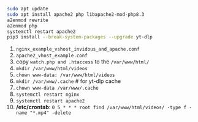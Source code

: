 ```bash
sudo apt update
sudo apt install apache2 php libapache2-mod-php8.3
a2enmod rewrite
a2enmod php
systemctl restart apache2
pip3 install --break-system-packages --upgrade yt-dlp
```

1. `nginx_example_vshost_invidous_and_apache.conf`
2. `apache2_vhost_example.conf`
3. copy `watch.php and .htaccess` to the `/var/www/html/`
4. `mkdir /var/www/html/videos`
5. `chown www-data: /var/www/html/videos`
6. `mkdir /var/www/.cache` # for yt-dlp cache
7. `chown www-data /var/www/.cache`
8. `systemctl restart nginx`
9. `systemctl restart apache2`
10. **/etc/crontab**: `0 5 * * * root find /var/www/html/videos/ -type f -name "*.mp4" -delete`
